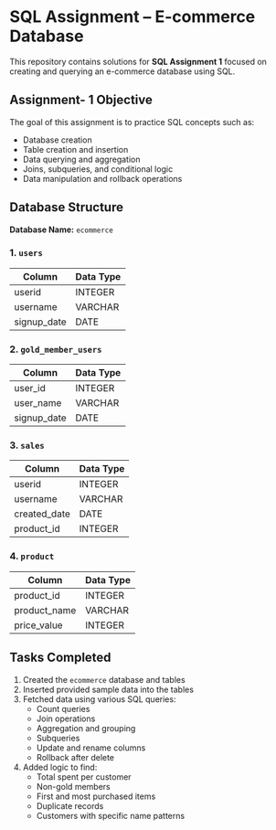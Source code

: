 # SQL Assignment – E-commerce Database

This repository contains solutions for **SQL Assignment 1** focused on creating and querying an e-commerce database using SQL.

## Assignment- 1 Objective

The goal of this assignment is to practice SQL concepts such as:

- Database creation
- Table creation and insertion
- Data querying and aggregation
- Joins, subqueries, and conditional logic
- Data manipulation and rollback operations

## Database Structure

**Database Name:** `ecommerce`

### 1. `users`
| Column        | Data Type |
|---------------|-----------|
| userid        | INTEGER   |
| username      | VARCHAR   |
| signup_date   | DATE      |

### 2. `gold_member_users`
| Column        | Data Type |
|---------------|-----------|
| user_id       | INTEGER   |
| user_name     | VARCHAR   |
| signup_date   | DATE      |

### 3. `sales`
| Column        | Data Type |
|---------------|-----------|
| userid        | INTEGER   |
| username      | VARCHAR   |
| created_date  | DATE      |
| product_id    | INTEGER   |

### 4. `product`
| Column        | Data Type |
|---------------|-----------|
| product_id    | INTEGER   |
| product_name  | VARCHAR   |
| price_value   | INTEGER   |

## Tasks Completed

1. Created the `ecommerce` database and tables
2. Inserted provided sample data into the tables
3. Fetched data using various SQL queries:
   - Count queries
   - Join operations
   - Aggregation and grouping
   - Subqueries
   - Update and rename columns
   - Rollback after delete
4. Added logic to find:
   - Total spent per customer
   - Non-gold members
   - First and most purchased items
   - Duplicate records
   - Customers with specific name patterns



